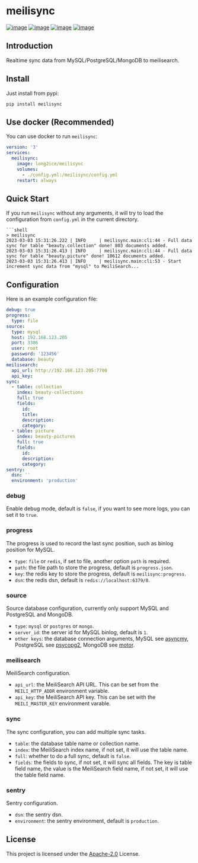 # meilisync

[![image](https://img.shields.io/pypi/v/meilisync.svg?style=flat)](https://pypi.python.org/pypi/meilisync)
[![image](https://img.shields.io/github/license/meilisync/meilisync)](https://github.com/meilisync/meilisync)
[![image](https://github.com/meilisync/meilisync/workflows/pypi/badge.svg)](https://github.com/meilisync/meilisync/actions?query=workflow:pypi)
[![image](https://github.com/meilisync/meilisync/workflows/ci/badge.svg)](https://github.com/meilisync/meilisync/actions?query=workflow:ci)

## Introduction

Realtime sync data from MySQL/PostgreSQL/MongoDB to meilisearch.

## Install

Just install from pypi:

```shell
pip install meilisync
```

## Use docker (Recommended)

You can use docker to run `meilisync`:

```yaml
version: '3'
services:
  meilisync:
    image: long2ice/meilisync
    volumes:
      - ./config.yml:/meilisync/config.yml
    restart: always
```

## Quick Start

If you run `meilisync` without any arguments, it will try to load the configuration from `config.yml` in the current
directory.

```shell
```shell
> meilisync
2023-03-03 15:31:26.222 | INFO     | meilisync.main:cli:44 - Full data sync for table "beauty.collection" done! 803 documents added.
2023-03-03 15:31:26.413 | INFO     | meilisync.main:cli:44 - Full data sync for table "beauty.picture" done! 10612 documents added.
2023-03-03 15:31:26.413 | INFO     | meilisync.main:cli:53 - Start increment sync data from "mysql" to MeiliSearch...
```

## Configuration

Here is an example configuration file:

```yaml
debug: true
progress:
  type: file
source:
  type: mysql
  host: 192.168.123.205
  port: 3306
  user: root
  password: '123456'
  database: beauty
meilisearch:
  api_url: http://192.168.123.205:7700
  api_key:
sync:
  - table: collection
    index: beauty-collections
    full: true
    fields:
      id:
      title:
      description:
      category:
  - table: picture
    index: beauty-pictures
    full: true
    fields:
      id:
      description:
      category:
sentry:
  dsn: ''
  environment: 'production'
```

### debug

Enable debug mode, default is `false`, if you want to see more logs, you can set it to `true`.

### progress

The progress is used to record the last sync position, such as binlog position for MySQL.

- `type`: `file` or `redis`, if set to file, another option `path` is required.
- `path`: the file path to store the progress, default is `progress.json`.
- `key`: the redis key to store the progress, default is `meilisync:progress`.
- `dsn`: the redis dsn, default is `redis://localhost:6379/0`.

### source

Source database configuration, currently only support MySQL and PostgreSQL and MongoDB.

- `type`: `mysql` or `postgres` or `mongo`.
- `server_id`: the server id for MySQL binlog, default is `1`.
- `other keys`: the database connection arguments, MySQL see [asyncmy](https://github.com/long2ice/asyncmy), PostgreSQL
  see [psycopg2](https://www.psycopg.org/docs/usage.html), MongoDB see [motor](https://motor.readthedocs.io/en/stable/).

### meilisearch

MeiliSearch configuration.

- `api_url`: the MeiliSearch API URL. This can be set from the `MEILI_HTTP_ADDR` environment variable.
- `api_key`: the MeiliSearch API key. This can be set with the `MEILI_MASTER_KEY` environment varable.

### sync

The sync configuration, you can add multiple sync tasks.

- `table`: the database table name or collection name.
- `index`: the MeiliSearch index name, if not set, it will use the table name.
- `full`: whether to do a full sync, default is `false`.
- `fields`: the fields to sync, if not set, it will sync all fields. The key is table field name, the value is the
  MeiliSearch field name, if not set, it will use the table field name.

### sentry

Sentry configuration.

- `dsn`: the sentry dsn.
- `environment`: the sentry environment, default is `production`.

## License

This project is licensed under the
[Apache-2.0](https://github.com/meilisync/meilisync/blob/main/LICENSE) License.
